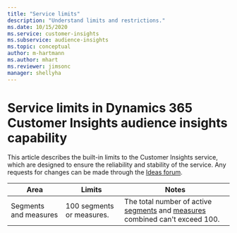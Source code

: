 ```yaml
---
title: "Service limits"
description: "Understand limits and restrictions."
ms.date: 10/15/2020
ms.service: customer-insights
ms.subservice: audience-insights 
ms.topic: conceptual
author: m-hartmann
ms.author: mhart
ms.reviewer: jimsonc
manager: shellyha
---
```


# Service limits in Dynamics 365 Customer Insights audience insights capability

This article describes the built-in limits to the Customer Insights service, which are designed to ensure the reliability and stability of the service. Any requests for changes can be made through the [Ideas forum](https://go.microsoft.com/fwlink/?linkid=2074172). 
 
| Area  | Limits  | Notes |
|-------------|---------------------------------------------------------------------|---------------------------------------------------------------------|
| Segments and measures | 100 segments or measures. | The total number of active [segments](segments.md) and [measures](measures.md) combined can't exceed 100.  |
